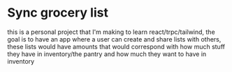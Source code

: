 # Sync grocery list

this is a personal project that I'm making to learn react/trpc/tailwind, the goal is to have an app where a user can create and share lists with others, these lists would have amounts that would correspond with how much stuff they have in inventory/the pantry and how much they want to have in inventory

